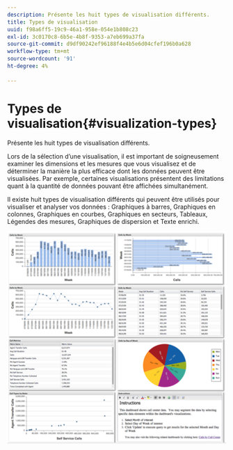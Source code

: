 ```yaml
---
description: Présente les huit types de visualisation différents.
title: Types de visualisation
uuid: f98a6ff5-19c9-46a1-958e-054e1b808c23
exl-id: 3c0170c8-6b5e-4b8f-9353-a7eb699a37fa
source-git-commit: d9df90242ef96188f4e4b5e6d04cfef196b0a628
workflow-type: tm+mt
source-wordcount: '91'
ht-degree: 4%

---
```


# Types de visualisation{#visualization-types}

Présente les huit types de visualisation différents.

Lors de la sélection d’une visualisation, il est important de soigneusement examiner les dimensions et les mesures que vous visualisez et de déterminer la manière la plus efficace dont les données peuvent être visualisées. Par exemple, certaines visualisations présentent des limitations quant à la quantité de données pouvant être affichées simultanément.

Il existe huit types de visualisation différents qui peuvent être utilisés pour visualiser et analyser vos données : Graphiques à barres, Graphiques en colonnes, Graphiques en courbes, Graphiques en secteurs, Tableaux, Légendes des mesures, Graphiques de dispersion et Texte enrichi.

![](assets/visualization_types.png)
